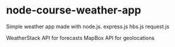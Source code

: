 # node-course-weather-app

Simple weather app made with node.js. 
express.js
hbs.js
request.js

WeatherStack API for forecasts
MapBox API for geolocations
